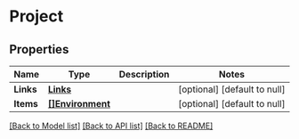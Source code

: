 # Project

## Properties
Name | Type | Description | Notes
------------ | ------------- | ------------- | -------------
**Links** | [**Links**](Links.md) |  | [optional] [default to null]
**Items** | [**[]Environment**](Environment.md) |  | [optional] [default to null]

[[Back to Model list]](../README.md#documentation-for-models) [[Back to API list]](../README.md#documentation-for-api-endpoints) [[Back to README]](../README.md)


